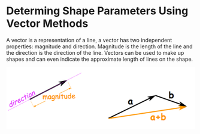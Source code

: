 # Determing Shape Parameters Using Vector Methods
A vector is a representation of a line, a vector has two independent properties: magnitude and direction. Magnitude is the length of the line and the direction is the direction of the line. Vectors can be used to make up shapes and can even indicate the approximate length of lines on the shape.

![vecto](https://github.com/SDearing/Math/blob/master/Repo%20Assets/VectorExample.PNG)
